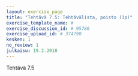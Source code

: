 ```yaml
---
layout: exercise_page
title: "Tehtävä 7.5: Tehtävälista, poisto (3p)"
exercise_template_name: #
exercise_discussion_id: # 95786
exercise_upload_id: # 374790
kesken: 1
no_review: 1
julkaisu: 19.2.2018
---
```


Tehtävä 7.5
